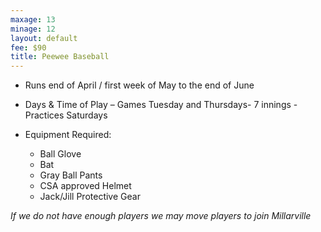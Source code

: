 ```yaml
---
maxage: 13
minage: 12
layout: default
fee: $90
title: Peewee Baseball
---
```


- Runs end of April / first week of May to the end of June

- Days & Time of Play – Games Tuesday and Thursdays- 7 innings - Practices Saturdays

- Equipment Required:
    - Ball Glove
    - Bat
    - Gray Ball Pants
    - CSA approved Helmet
    - Jack/Jill Protective Gear

*If we do not have enough players we may move players to join Millarville*
